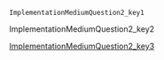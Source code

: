 ```ngMeta
ImplementationMediumQuestion2_key1
```
ImplementationMediumQuestion2_key2

[ImplementationMediumQuestion2_key3](https://www.hackerrank.com/domains/algorithms?filters%5Bstatus%5D%5B%5D=unsolved&filters%5Bsubdomains%5D%5B%5D=implementation&badge_type=problem-solving)
